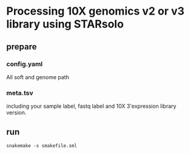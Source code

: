 # Processing 10X genomics v2 or v3 library using STARsolo

## prepare

### config.yaml

All soft and genome path

### meta.tsv

including your sample label, fastq label and 10X 3'expression library version.


## run

```shell
snakemake -s smakefile.sml
```


